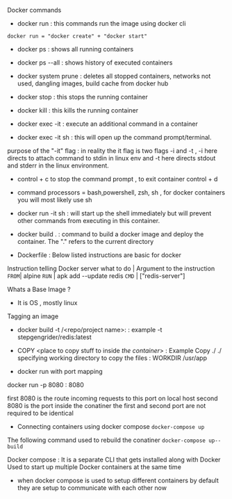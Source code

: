 Docker commands 

- docker run <image-name> : this commands run the image using docker cli
  
```docker run = "docker create" + "docker start" ```

- docker ps : shows all running containers
- docker ps --all : shows history of executed containers
- docker system prune : deletes all stopped containers, networks not used, dangling images, build cache from docker hub

- docker stop <container-id> : this stops the running container

- docker kill <container-id> : this kills the running container

- docker exec -it <container-id> <command> : execute an additional command in a container

- docker exec -it <container-id> sh : this will open up the command prompt/terminal.

purpose of the "-it" flag : in reality the it flag is two flags -i and -t , -i here directs to attach command to stdin in linux env and -t here directs stdout and stderr in the linux environment.  

- control + c to stop the command prompt , to exit container control + d


- command processors =   bash,powershell, zsh, sh , for docker containers you will most likely use sh


- docker run -it <container-id> sh : will start up the shell  immediately but will prevent other commands from executing in this container.

- docker build . : command to build a docker image and deploy the container. The "." refers to the current directory

- Dockerfile : 
Below listed instructions are basic for docker
 
Instruction telling Docker server what to do | Argument to the instruction 
```FROM```| alpine
```RUN``` | apk add --update redis
```CMD``` | ["redis-server"]


Whats a Base Image ?
- It is OS , mostly linux

Tagging an image
- docker build -t <docker-id>/<repo/project name>:<version> : example -t stepgengrider/redis:latest

- COPY <Path to folder> <place to copy stuff to inside *the container*> : Example Copy ./ ./
specifying working directory to copy the files : WORKDIR /usr/app 

- docker run with port mapping

docker run -p 8080 : 8080 <image-name> 
	    
first 8080 is the route incoming requests to this port on local host 
second 8080 is the port inside the conatiner
the first and second port are not required to be identical


- Connecting containers using docker compose
```docker-compose up```

The following command used to rebuild the conatiner
```docker-compose up--build``` 

Docker compose :
It is a separate CLI that gets installed along with Docker
Used to start up multiple Docker containers at the same time

- when docker compose is used to setup different containers by default they are setup to communicate with each other now
